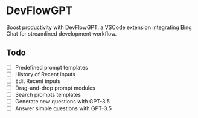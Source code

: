 # DevFlowGPT

Boost productivity with DevFlowGPT: a VSCode extension integrating Bing Chat for streamlined development workflow.

## Todo

- [ ] Predefined prompt templates
- [ ] History of Recent inputs
- [ ] Edit Recent inputs
- [ ] Drag-and-drop prompt modules
- [ ] Search prompts templates
- [ ] Generate new questions with GPT-3.5
- [ ] Answer simple questions with GPT-3.5

